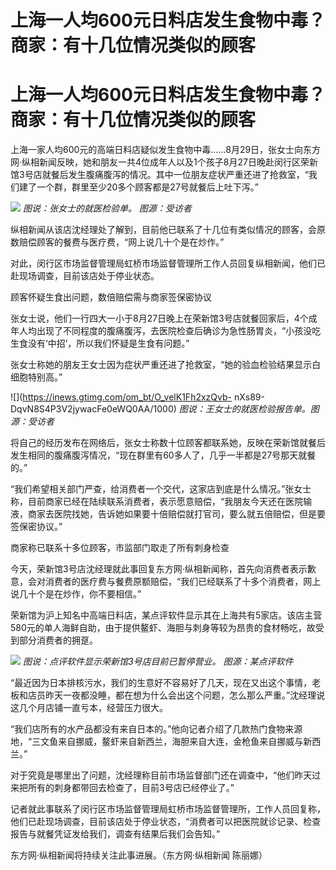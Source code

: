 # 上海一人均600元日料店发生食物中毒？商家：有十几位情况类似的顾客

# 上海一人均600元日料店发生食物中毒？商家：有十几位情况类似的顾客

上海一家人均600元的高端日料店疑似发生食物中毒……8月29日，张女士向东方网·纵相新闻反映，她和朋友一共4位成年人以及1个孩子8月27日晚赴闵行区荣新馆3号店就餐后发生腹痛腹泻的情况。其中一位朋友症状严重还进了抢救室，“我们建了一个群，群里至少20多个顾客都是27号就餐后上吐下泻。”

![](https://inews.gtimg.com/om_bt/OBzzSxft5HVDoCNTH9gZfW2tqJcR4SSCcdQVfgWdnmfMEAA/1000)
_图说：张女士的就医检验单。 图源：受访者_

纵相新闻从该店沈经理处了解到，目前他已联系了十几位有类似情况的顾客，会原数赔偿顾客的餐费与医疗费，“网上说几十个是在炒作。”

对此，闵行区市场监督管理局虹桥市场监督管理所工作人员回复纵相新闻，他们已赴现场调查，目前该店处于停业状态。

顾客怀疑生食出问题，数倍赔偿需与商家签保密协议

张女士说，他们一行四大一小于8月27日晚上在荣新馆3号店就餐回家后，4个成年人均出现了不同程度的腹痛腹泻，去医院检查后确诊为急性肠胃炎，“小孩没吃生食没有‘中招’，所以我们怀疑是生食有问题。”

张女士称她的朋友王女士因为症状严重还进了抢救室，“她的验血检验结果显示白细胞特别高。”

![](https://inews.gtimg.com/om_bt/O_velK1Fh2xzQvb-
nXs89-DqvN8S4P3V2jywacFe0eWQ0AA/1000) _图说：王女士的就医检验报告单。图源：受访者_

将自己的经历发布在网络后，张女士称数十位顾客都联系她，反映在荣新馆就餐后发生相同的腹痛腹泻情况，“现在群里有60多人了，几乎一半都是27号那天就餐的。”

“我们希望相关部门严查，给消费者一个交代，这家店到底是什么情况。”张女士称，目前商家已经在陆续联系消费者，表示愿意赔偿，“我朋友今天还在医院输液，商家去医院找她，告诉她如果要十倍赔偿就打官司，要么就五倍赔偿，但是要签保密协议。”

商家称已联系十多位顾客，市监部门取走了所有刺身检查

今天，荣新馆3号店沈经理就此事回复东方网·纵相新闻称，首先向消费者表示歉意，会对消费者的医疗费与餐费原额赔偿，“我们已经联系了十多个消费者，网上说几十个是在炒作，你不要相信。”

荣新馆为沪上知名中高端日料店，某点评软件显示其在上海共有5家店。该店主营580元的单人海鲜自助，由于提供鳌虾、海胆与刺身等较为昂贵的食材畅吃，故受到部分消费者的拥趸。

![](https://inews.gtimg.com/om_bt/OU3kFZKX7Ip92CIaC4hSjOZfCoy-U9_VyaWRuzPfSPmYgAA/1000)
_图说：点评软件显示荣新馆3号店目前已暂停营业。 图源：某点评软件_

“最近因为日本排核污水，我们的生意好不容易好了几天，现在又出这个事情，老板和店员昨天一夜都没睡，都在想为什么会出这个问题，怎么那么严重。”沈经理说这几个月店铺一直亏本，经营压力很大。

“我们店所有的水产品都没有来自日本的。”他向记者介绍了几款热门食物来源地，“三文鱼来自挪威，鳌虾来自新西兰，海胆来自大连，金枪鱼来自挪威与新西兰。”

对于究竟是哪里出了问题，沈经理称目前市场监督部门还在调查中，“他们昨天过来把所有的刺身都带回去检查了，目前3号店已经停业了。”

记者就此事联系了闵行区市场监督管理局虹桥市场监督管理所，工作人员回复称，他们已赴现场调查，目前该店处于停业状态，“消费者可以把医院就诊记录、检查报告与就餐凭证发给我们，调查有结果后我们会告知。”

东方网·纵相新闻将持续关注此事进展。（东方网·纵相新闻 陈丽娜）


